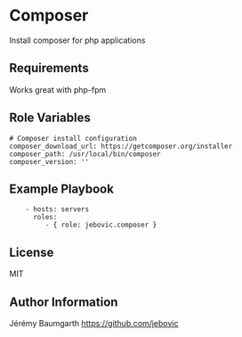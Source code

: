 Composer
========

Install composer for php applications

Requirements
------------

Works great with php-fpm

Role Variables
--------------

```
# Composer install configuration
composer_download_url: https://getcomposer.org/installer
composer_path: /usr/local/bin/composer
composer_version: ''
```

Example Playbook
----------------

```
    - hosts: servers
      roles:
         - { role: jebovic.composer }
```

License
-------

MIT

Author Information
------------------

Jérémy Baumgarth https://github.com/jebovic
